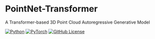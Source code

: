 # PointNet-Transformer
A Transformer-based 3D Point Cloud Autoregressive Generative Model

[![Python](https://img.shields.io/badge/Python-3.9%2B-blue)](https://www.python.org/)
[![PyTorch](https://img.shields.io/badge/PyTorch-2.0%2B-orange)](https://pytorch.org/)
[![GitHub License](https://img.shields.io/badge/license-MIT-blue.svg)](LICENSE)
